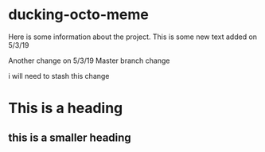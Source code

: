 # ducking-octo-meme

Here is some information about the project.
This is some new text added on 5/3/19

Another change on 5/3/19
Master branch change

i will need to stash this change

# This is a heading

## this is a smaller heading
